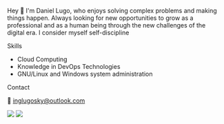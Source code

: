 Hey 👋 I'm Daniel Lugo, who enjoys solving complex problems and making things happen. Always looking for new opportunities to grow as a professional and as a human being through the new challenges of the digital era. I consider myself self-discipline


Skills

- Cloud Computing
- Knowledge in DevOps Technologies
- GNU/Linux and Windows system administration

Contact

💌 inglugosky@outlook.com

[<img src="https://img.shields.io/badge/twitter-%231DA1F2.svg?&style=for-the-badge&logo=twitter&logoColor=white" />](https://twitter.com/Lugosky)
[<img src="https://img.shields.io/badge/linkedin-%230077B5.svg?&style=for-the-badge&logo=linkedin&logoColor=white" />](https://www.linkedin.com/in/lugosky/)


<!--
**kratos02/lugosky** is a ✨ _special_ ✨ repository because its `README.md` (this file) appears on your GitHub profile.
